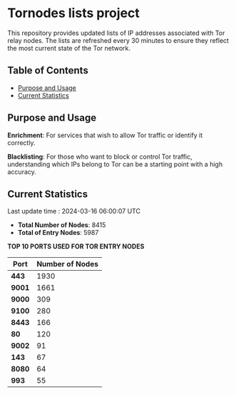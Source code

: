 # Tornodes lists project

This repository provides updated lists of IP addresses associated with Tor relay nodes. The lists are refreshed every 30 minutes to ensure they reflect the most current state of the Tor network.

## Table of Contents

- [Purpose and Usage](#purpose-and-usage)
- [Current Statistics](#current-statistics)


## Purpose and Usage

**Enrichment**: For services that wish to allow Tor traffic or identify it correctly.

**Blacklisting**: For those who want to block or control Tor traffic, understanding which IPs belong to Tor can be a starting point with a high accuracy.

## Current Statistics

Last update time : 2024-03-16 06:00:07 UTC

- **Total Number of Nodes**: 8415
- **Total of Entry Nodes**: 5987

**TOP 10 PORTS USED FOR TOR ENTRY NODES**

| **Port** | **Number of Nodes** |
|------|-----------------|
| **443**   | 1930  |
| **9001**   | 1661  |
| **9000**   | 309  |
| **9100**   | 280  |
| **8443**   | 166  |
| **80**   | 120  |
| **9002**   | 91  |
| **143**   | 67  |
| **8080**   | 64  |
| **993**   | 55  |

